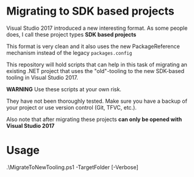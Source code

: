 # Migrating to SDK based projects

Visual Studio 2017 introduced a new interesting format. As some people does, I call these project types **SDK based projects**

This format is very clean and it also uses the new PackageReference mechanism instead of the legacy `packages.config`

This repository will hold scripts that can help in this task of migrating an existing .NET project that uses the "old"-tooling to the new SDK-based tooling in Visual Studio 2017.

**WARNING**
Use these scripts at your own risk. 

They have not been thoroughly tested. Make sure you have a backup of your project or
use version control (Git, TFVC, etc.). 

Also note that after migrating these projects **can only be opened with Visual Studio 2017**

# Usage
.\MigrateToNewTooling.ps1 -TargetFolder <folder-containing-solution> [-Verbose]
